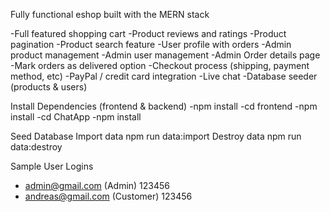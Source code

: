 Fully functional eshop built with the MERN stack

-Full featured shopping cart
-Product reviews and ratings
-Product pagination
-Product search feature
-User profile with orders
-Admin product management
-Admin user management
-Admin Order details page
-Mark orders as delivered option
-Checkout process (shipping, payment method, etc)
-PayPal / credit card integration
-Live chat
-Database seeder (products & users)

Install Dependencies (frontend & backend)
-npm install
-cd frontend
-npm install
-cd ChatApp
-npm install

Seed Database
Import data
npm run data:import
Destroy data
npm run data:destroy

Sample User Logins
- admin@gmail.com (Admin)  123456
- andreas@gmail.com (Customer)  123456
